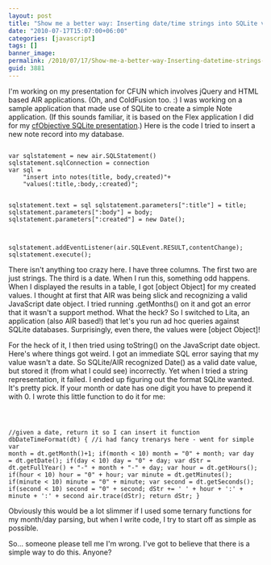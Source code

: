 ```yaml
---
layout: post
title: "Show me a better way: Inserting date/time strings into SQLite via HTML and Adobe AIR"
date: "2010-07-17T15:07:00+06:00"
categories: [javascript]
tags: []
banner_image: 
permalink: /2010/07/17/Show-me-a-better-way-Inserting-datetime-strings-into-SQLite-via-HTML-and-Adobe-AIR
guid: 3881
---
```


I'm working on my presentation for CFUN which involves jQuery and HTML based AIR applications. (Oh, and ColdFusion too. :) I was working on a sample application that made use of SQLite to create a simple Note application. (If this sounds familiar, it is based on the Flex application I did for my <a href="http://www.raymondcamden.com/index.cfm/2010/6/11/Recording-and-Slides-from-SQLite-presentation">cfObjective SQLite presentation</a>.) Here is the code I tried to insert a new note record into my database.

<p>

<code>
var sqlstatement = new air.SQLStatement()
sqlstatement.sqlConnection = connection
var sql = 
	"insert into notes(title, body,created)"+
	"values(:title,:body,:created)";
		
sqlstatement.text = sql
sqlstatement.parameters[":title"] = title;
sqlstatement.parameters[":body"] = body;
sqlstatement.parameters[":created"] = new Date();
			
sqlstatement.addEventListener(air.SQLEvent.RESULT,contentChange);
sqlstatement.execute(); 
</code>

<p>

There isn't anything too crazy here. I have three columns. The first two are just strings. The third is a date. When I run this, something odd happens. When I displayed the results in a table, I got [object Object] for my created values. I thought at first that AIR was being slick and recognizing a valid JavaScript date object. I tried running .getMonths() on it and got an error that it wasn't a support method. What the heck? So I switched to Lita, an application (also AIR based!) that let's you run ad hoc queries against SQLite databases. Surprisingly, even there, the values were [object Object]! 

<p>

For the heck of it, I then tried using toString() on the JavaScript date object. Here's where things got weird. I got an immediate SQL error saying that my value wasn't a date. So SQLite/AIR recognized Date() as a valid date value, but stored it (from what I could see) incorrectly. Yet when I tried a string representation, it failed. I ended up figuring out the format SQLite wanted. It's pretty pick. If your month or date has one digit you have to prepend it with 0. I wrote this little function to do it for me:

<p>

<code>

//given a date, return it so I can insert it
function dbDateTimeFormat(dt) {
	//i had fancy trenarys here - went for simple
	var month = dt.getMonth()+1;
	if(month &lt; 10) month = "0" + month;
	var day = dt.getDate();
	if(day &lt; 10) day = "0" + day;
	var dStr = dt.getFullYear() + "-" + month + "-" + day;
	var hour = dt.getHours();
	if(hour &lt; 10) hour = "0" + hour;
	var minute = dt.getMinutes();
	if(minute &lt; 10) minute = "0" + minute;
	var second = dt.getSeconds();
	if(second &lt; 10) second = "0" + second;
	dStr += ' ' + hour + ':' + minute + ':' + second
	air.trace(dStr);
	return dStr;
}
</code>

<p>

Obviously this would be a lot slimmer if I used some ternary functions for my month/day parsing, but when I write code, I try to start off as simple as possible. 

<p>

So... someone please tell me I'm wrong. I've got to believe that there is a simple way to do this. Anyone?